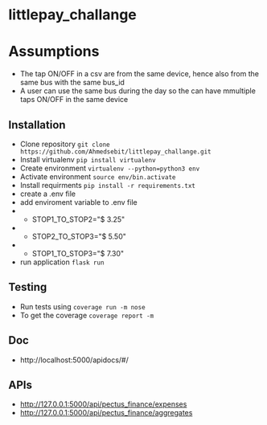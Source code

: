 # littlepay_challange

# Assumptions
- The tap ON/OFF in a csv are from the same device, hence also from the same bus with the same bus_id
- A user can use the same bus during the day so the can have mmultiple taps ON/OFF in the same device 


## Installation
- Clone repository `git clone https://github.com/Ahmedsebit/littlepay_challange.git`
- Install virtualenv `pip install virtualenv`
- Create environment `virtualenv --python=python3 env`
- Activate environment `source env/bin.activate`
- Install requirments `pip install -r requirements.txt`
- create a .env file
- add enviroment variable to .env file
- - STOP1_TO_STOP2="$ 3.25"
- - STOP2_TO_STOP3="$ 5.50"
- - STOP1_TO_STOP3="$ 7.30"
- run application `flask run`


## Testing
- Run tests using `coverage run -m nose`
- To get the coverage `coverage report -m`

## Doc
- http://localhost:5000/apidocs/#/

## APIs
- http://127.0.0.1:5000/api/pectus_finance/expenses
- http://127.0.0.1:5000/api/pectus_finance/aggregates
